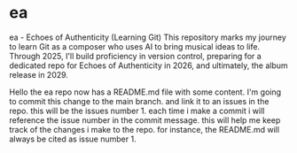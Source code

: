 # ea

 ea - Echoes of Authenticity (Learning Git)  This repository marks my journey to learn Git as a composer who uses AI to bring musical ideas to life. Through 2025, I'll build proficiency in version control, preparing for a dedicated repo for Echoes of Authenticity in 2026, and ultimately, the album release in 2029.

Hello the ea repo now has a README.md file with some content. I'm going to commit this change to the main branch. and link it to an issues in the repo. this will be the issues number 1. each time i make a commit i will reference the issue number in the commit message. this will help me keep track of the changes i make to the repo. for instance, the README.md will always be cited as issue number 1.
```

